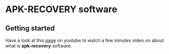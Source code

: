 # APK-RECOVERY software #

## Getting started ##

Have a look at this  <a href='http://www.youtube.com/watch?v=mYY9MAt5z6o'>page</a> on youtube to watch a few minutes video on about what is **apk-recovery** software.